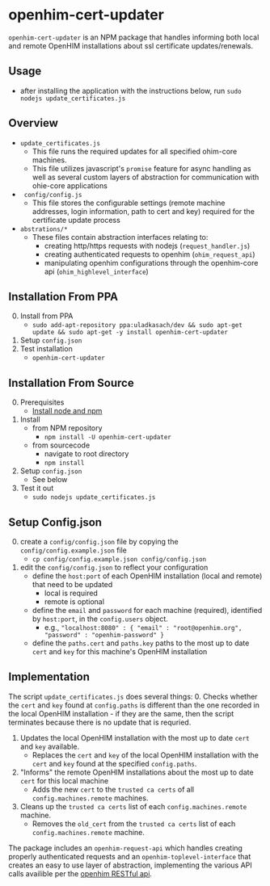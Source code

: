 # openhim-cert-updater
`openhim-cert-updater` is an NPM package that handles informing both local and remote OpenHIM installations about ssl certificate updates/renewals.

## Usage
- after installing the application with the instructions below, run `sudo nodejs update_certificates.js` 

## Overview
- `update_certificates.js`
    - This file runs the required updates for all specified ohim-core machines.
    - This file utilizes javascript's `promise` feature for async handling as well as several custom layers of abstraction for communication with ohie-core applications
- ` config/config.js`
    - This file stores the configurable settings (remote machine addresses, login information, path to cert and key) required for the certificate update process
- `abstrations/*` 
    - These files contain abstraction interfaces relating to:
        - creating http/https requests with nodejs (`request_handler.js`)
        - creating authenticated requests to openhim (`ohim_request_api`)
        - manipulating openhim configurations through the openhim-core api (`ohim_highlevel_interface`)

## Installation From PPA
0. Install from PPA
    - `sudo add-apt-repository ppa:uladkasach/dev && sudo apt-get update && sudo apt-get -y install openhim-cert-updater`
1. Setup `config.json`
2. Test installation
    - `openhim-cert-updater`

## Installation From Source
00. Prerequisites  
    - [Install node and npm](http://letmegooglethatforyou.com/?q=how+to+install+node+and+npm) 
0. Install
    - from NPM repository 
        - `npm install -U openhim-cert-updater`
    - from sourcecode
        - navigate to root directory
        - `npm install`
1. Setup `config.json`
    - See below
2. Test it out
    - `sudo nodejs update_certificates.js`

## Setup Config.json
0. create a `config/config.json` file by copying the `config/config.example.json` file 
    - `cp config/config.example.json config/config.json`
1. edit the `config/config.json` to reflect your configuration
    - define the `host:port` of each OpenHIM installation (local and remote) that need to be updated
        - local is required
        - remote is optional
    - define the `email` and `password` for each machine (required), identified by `host:port`, in the `config.users` object. 
        - e.g., `"localhost:8080" : { "email" : "root@openhim.org",  "password" : "openhim-password" }`
    - define the `paths.cert` and `paths.key` paths to the most up to date `cert` and `key` for this machine's OpenHIM installation

## Implementation
The script `update_certificates.js` does several things:
0. Checks whether the `cert` and `key` found at `config.paths` is different than the one recorded in the local OpenHIM installation 
    - if they are the same, then the script terminates because there is no update that is requried.
1. Updates the local OpenHIM installation with the most up to date `cert` and `key` available.   
    - Replaces the `cert` and `key` of the local OpenHIM installation with the `cert` and `key` found at the specified `config.paths`. 
2. "Informs" the remote OpenHIM installations about the most up to date `cert` for this local machine
    - Adds the new `cert` to the `trusted ca certs` of all `config.machines.remote` machines.
3. Cleans up the `trusted ca certs` list of each `config.machines.remote` machine.
    - Removes the `old_cert` from the `trusted ca certs` list of each `config.machines.remote` machine.

The package includes an `openhim-request-api` which handles creating properly authenticated requests and an `openhim-toplevel-interface` that creates an easy to use layer of abstraction, implementing the various API calls availible per the [openhim RESTful api](http://openhim.readthedocs.io/en/latest/dev-guide/api-ref.html).

